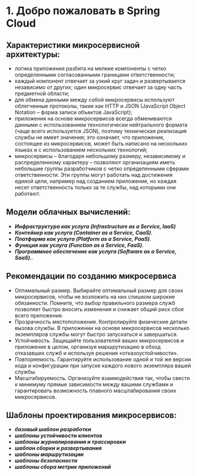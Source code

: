# 1. Добро пожаловать в Spring Cloud

## Характеристики микросервисной архитектуры:

* логика приложения разбита на мелкие компоненты с четко определенными согласованными границами ответственности;
* каждый компонент отвечает за узкий круг задач и развертывается независимо от других; один микросервис отвечает за одну часть предметной области;
* для обмена данными между собой микросервисы используют облегченные протоколы, такие как HTTP и JSON (JavaScript Object Notation – форма записи объектов JavaScript);
* приложения на основе микросервисов всегда обмениваются данными с использованием технологически нейтрального формата (чаще всего используется JSON), поэтому техническая реализация службы не имеет значения; это означает, что приложение, состоящее из микросервисов, может быть написано на нескольких языках и с использованием нескольких технологий;
* микросервисы – благодаря небольшому размеру, независимому и распределенному характеру – позволяют организациям иметь небольшие группы разработчиков с четко определенными сферами ответственности. Эти группы могут работать над достижения единой цели, например над созданием приложения, но каждая несет ответственность только за те службы, над которыми они работают.

## Модели облачных вычислений:
* ___**Инфраструктура как услуга (Infrastructure as a Service, IaaS)**___
* ___**Контейнер как услуга (Container as a Service, CaaS)**___.
* ___**Платформа как услуга (Platform as a Service, PaaS)**___.
* ___**Функция как услуга (Function as a Service, FaaS)**___.
* ___**Программное обеспечение как услуга (Software as a Service, SaaS).**___.


## Рекомендации по созданию микросервиса
* Оптимальный размер. Выбирайте оптимальный размер для своих микросервисов, чтобы не возложить на них слишком широкие обязанности. Помните, что выбор правильного размера служб позволяет быстро вносить изменения и снижает общий риск сбоя всего приложения.
* Прозрачность местоположения. Контролируйте физические детали вызова службы. В приложении на основе микросервисов несколько экземпляров службы могут быстро запускаться и завершаться.
* Устойчивость. Защищайте пользователей ваших микросервисов и приложение в целом, организуя маршрутизацию в обход отказавших служб и используя решения «отказоустойчивости».
* Повторяемость. Гарантируйте использование одной и той же версии кода и конфигурации при запуске каждого нового экземпляра вашей службы.
* Масштабируемость. Организуйте взаимодействия так, чтобы свести к минимуму прямые зависимости между вашими службами и гарантировать возможность плавного масштабирования своих микросервисов.

## Шаблоны проектирования микросервисов:
* ___**базовый шаблон разработки**___
* ___**шаблоны устойчивости клиентов**___
* ___**шаблоны журналирования и трассировки**___
* ___**шаблон сборки и развертывания**___
* ___**шаблоны маршрутизации**___
* ___**шаблоны безопасности**___
* ___**шаблоны сбора метрик приложений**___
